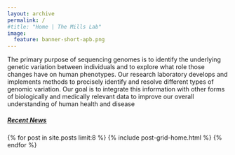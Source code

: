```yaml
---
layout: archive 
permalink: /
#title: "Home | The Mills Lab"
image:
  feature: banner-short-apb.png
---
```

<div class="body">
<p>The primary purpose of sequencing genomes is to identify the underlying genetic variation between individuals and to explore what role those changes have on human phenotypes. Our research laboratory develops and implements methods to precisely identify and resolve different types of genomic variation. Our goal is to integrate this information with other forms of biologically and medically relevant data to improve our overall understanding of human health and disease</p>
</div><!-- /.body-->

<h5><a href="/news/"><u>Recent News</u></a></h5>
<div class="tiles">
{% for post in site.posts limit:8 %}
	{% include post-grid-home.html %}
{% endfor %}
</div><!-- /.tiles -->
